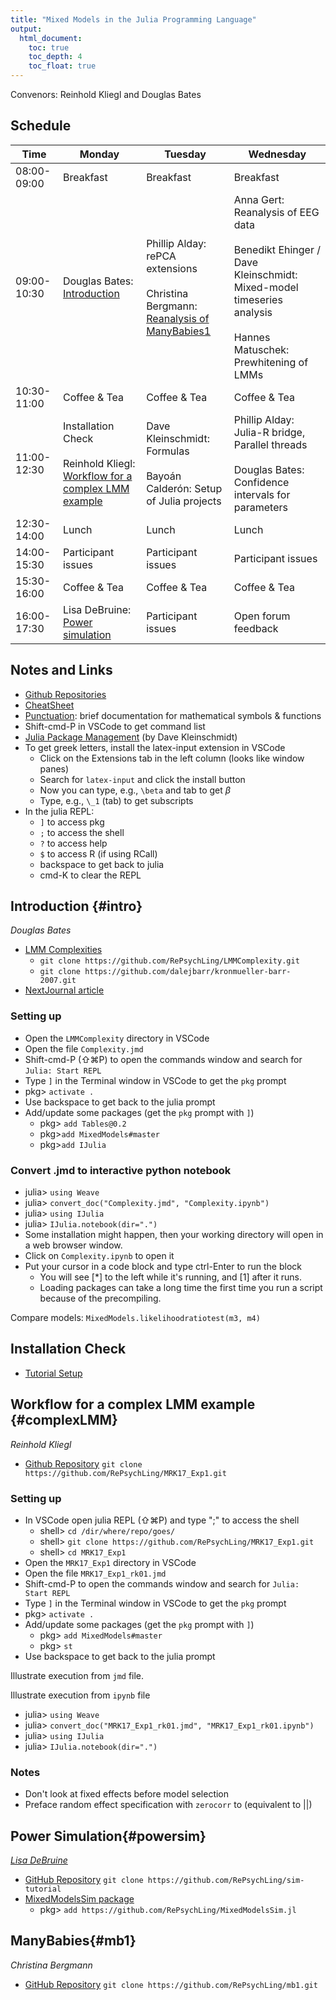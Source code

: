 ```yaml
---
title: "Mixed Models in the Julia Programming Language"
output: 
  html_document:
    toc: true
    toc_depth: 4
    toc_float: true
---
```


Convenors: Reinhold Kliegl and Douglas Bates

## Schedule

| Time        | Monday | Tuesday | Wednesday |
|-------------|--------|---------|-----------|
| 08:00-09:00 | Breakfast | Breakfast | Breakfast |
| 09:00-10:30 | Douglas Bates: [Introduction](#intro) | Phillip Alday: rePCA extensions<br><br> Christina Bergmann: [Reanalysis of ManyBabies1](#mb1) | Anna Gert: Reanalysis of EEG data<br><br> Benedikt Ehinger / Dave Kleinschmidt: Mixed-model timeseries analysis<br><br> Hannes Matuschek: Prewhitening of LMMs |
| 10:30-11:00 | Coffee & Tea | Coffee & Tea | Coffee & Tea |
| 11:00-12:30 | Installation Check<br><br> Reinhold Kliegl: [Workflow for a complex LMM example](#complexLMM) | Dave Kleinschmidt: Formulas<br><br> Bayoán Calderón: Setup of Julia projects | Phillip Alday: Julia-R bridge, Parallel threads<br><br> Douglas Bates: Confidence intervals for parameters|
| 12:30-14:00 | Lunch | Lunch | Lunch |
| 14:00-15:30 | Participant issues | Participant issues | Participant issues |
| 15:30-16:00 | Coffee & Tea | Coffee & Tea | Coffee & Tea |
| 16:00-17:30 | Lisa DeBruine: [Power simulation](#powersim) | Participant issues | Open forum feedback |

## Notes and Links

* [Github Repositories](https://github.com/RePsychLing)
* [CheatSheet](https://juliadocs.github.io/Julia-Cheat-Sheet/)
* [Punctuation](https://docs.julialang.org/en/v1/base/punctuation/): brief documentation for mathematical symbols & functions
* Shift-cmd-P in VSCode to get command list
* [Julia Package Management](pkg.html) (by Dave Kleinschmidt)
* To get greek letters, install the latex-input extension in VSCode
    - Click on the Extensions tab in the left column (looks like window panes)
    - Search for `latex-input` and click the install button
    - Now you can type, e.g., `\beta` and tab to get $\beta$
    - Type, e.g., `\_1` (tab) to get subscripts
* In the julia REPL:
    - `]` to access pkg
    - `;` to access the shell
    - `?` to access help
    - `$` to access R (if using RCall)
    - backspace to get back to julia
    - cmd-K to clear the REPL

## Introduction {#intro}

*Douglas Bates*

* [LMM Complexities](https://github.com/RePsychLing/LMMComplexity)
    - `git clone https://github.com/RePsychLing/LMMComplexity.git`
    - `git clone https://github.com/dalejbarr/kronmueller-barr-2007.git`
* [NextJournal article](https://nextjournal.com/dmbates/complexity-in-fitting-linear-mixed-models/)

### Setting up

* Open the `LMMComplexity` directory in VSCode
* Open the file `Complexity.jmd`
* Shift-cmd-P (&#8679;&#8984;P) to open the commands window and search for `Julia: Start REPL`
* Type `]` in the Terminal window in VSCode to get the `pkg` prompt
* pkg> `activate .`
* Use backspace to get back to the julia prompt
* Add/update some packages (get the `pkg` prompt with `]`)
    - pkg> `add Tables@0.2`
    - pkg>`add MixedModels#master`
    - pkg>`add IJulia`

### Convert .jmd to interactive python notebook

* julia> `using Weave`
* julia> `convert_doc("Complexity.jmd", "Complexity.ipynb")`
* julia> `using IJulia`
* julia> `IJulia.notebook(dir=".")`
* Some installation might happen, then your working directory will open in a web browser window. 
* Click on `Complexity.ipynb` to open it
* Put your cursor in a code block and type ctrl-Enter to run the block
    - You will see [*] to the left while it's running, and [1] after it runs.
    - Loading packages can take a long time the first time you run a script because of the precompiling.

Compare models: `MixedModels.likelihoodratiotest(m3, m4)`



## Installation Check

* [Tutorial Setup](https://github.com/RePsychLing/TutorialSetup)

## Workflow for a complex LMM example {#complexLMM}

*Reinhold Kliegl*

* [Github Repository](https://github.com/RePsychLing/MRK17_Exp1) `git clone https://github.com/RePsychLing/MRK17_Exp1.git`

### Setting up

* In VSCode open julia REPL (&#8679;&#8984;P) and type ";" to access the shell
    * shell> `cd /dir/where/repo/goes/`
    * shell> `git clone https://github.com/RePsychLing/MRK17_Exp1.git`
    * shell> `cd MRK17_Exp1`
* Open the `MRK17_Exp1` directory in VSCode
* Open the file `MRK17_Exp1_rk01.jmd`
* Shift-cmd-P to open the commands window and search for `Julia: Start REPL`
* Type `]` in the Terminal window in VSCode to get the `pkg` prompt
* pkg> `activate .`
* Add/update some packages (get the `pkg` prompt with `]`)
    - pkg> `add MixedModels#master`
    - pkg> `st`
* Use backspace to get back to the julia prompt

Illustrate execution from `jmd` file.

Illustrate execution from `ipynb` file

* julia> `using Weave`
* julia> `convert_doc("MRK17_Exp1_rk01.jmd", "MRK17_Exp1_rk01.ipynb")`
* julia> `using IJulia`
* julia> `IJulia.notebook(dir=".")`

### Notes

* Don't look at fixed effects before model selection
* Preface random effect specification with `zerocorr` to  (equivalent to ||)

## Power Simulation{#powersim}

[*Lisa DeBruine*](https://debruine.github.io)

* [GitHub Repository](https://github.com/RePsychLing/sim-tutorial) `git clone https://github.com/RePsychLing/sim-tutorial`
* [MixedModelsSim package](https://github.com/RePsychLing/MixedModelsSim.jl)
    - pkg> `add https://github.com/RePsychLing/MixedModelsSim.jl`
    
## ManyBabies{#mb1}

*Christina Bergmann*

* [GitHub Repository](https://github.com/RePsychLing/mb1) `git clone https://github.com/RePsychLing/mb1.git`